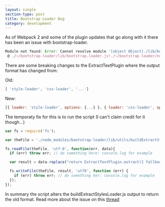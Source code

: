 ```yaml
---
layout: single
section-type: post
title: Bootstrap Loader Bug
category: development
---
```


As of Webpack 2 and some of the plugin updates that go along with it there has been an issue with bootstrap-loader.

~~~ javascript
Module not found: Error: Cannot resolve module '[object Object]./lib/bootstrap.styles.loader.js' in /home/user/work/project/node_modules/bootstrap-loader
 @ ./~/bootstrap-loader/lib/bootstrap.loader.js!./~/bootstrap-loader/no-op.js 1:21-1087
~~~

There are some breaking changes to the ExtractTextPlugin where the output format has changed from:

Old:
~~~ javascript
[ 'style-loader', 'css-loader', '...']
~~~

New:
~~~ javascript
[{ loader: 'style-loader', options: {...} }, { loader: 'css-loader', options: {...} } ]
~~~

The temporaty fix for this is to run the script (I can't claim credit for it though...)

~~~ javascript
var fs = require('fs');

var theFile = './node_modules/bootstrap-loader/lib/utils/buildExtractStylesLoader.js';

fs.readFile(theFile, 'utf-8', function(err, data){
  if (err) throw err; // do something here: console.log for example

  var result = data.replace("return ExtractTextPlugin.extract({ fallbackLoader: fallbackLoader, loader: restLoaders });", "return [ ExtractTextPlugin.loader().loader + '?omit\&remove',    fallbackLoader,    restLoaders  ].join('!');");

  fs.writeFile(theFile, result, 'utf8', function (err) {
    if (err) throw err; // do something her: console.log for example
  });
});
~~~


 In summary the script alters the buildExtractStylesLoader.js output to return the old format. Read more about the issue on this [thread](https://github.com/shakacode/bootstrap-loader/issues/238) 
